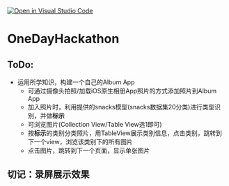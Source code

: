 [![Open in Visual Studio Code](https://classroom.github.com/assets/open-in-vscode-f059dc9a6f8d3a56e377f745f24479a46679e63a5d9fe6f495e02850cd0d8118.svg)](https://classroom.github.com/online_ide?assignment_repo_id=6615210&assignment_repo_type=AssignmentRepo)
# OneDayHackathon

## ToDo:
- 运用所学知识，构建一个自己的Album App
  -  可通过摄像头拍照/加载iOS原生相册App照片的方式添加照片到Album App
  -  加入照片时，利用提供的snacks模型(snacks数据集20分类)进行类型识别，并做**标示**
  -  可浏览图片(Collection View/Table View选1即可)
  -  按**标示**的类别分类照片，用TableView展示类别信息，点击类别，跳转到下一个view，浏览该类别下的所有图片
  -  点击图片，跳转到下一个页面，显示单张图片


## 切记：录屏展示效果
